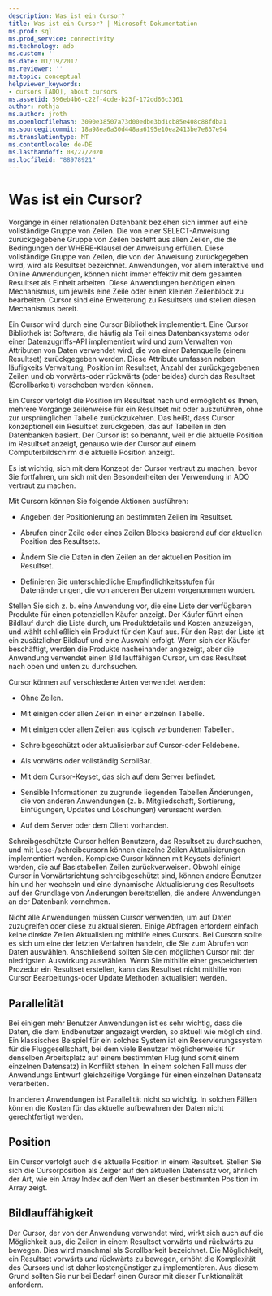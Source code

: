 ```yaml
---
description: Was ist ein Cursor?
title: Was ist ein Cursor? | Microsoft-Dokumentation
ms.prod: sql
ms.prod_service: connectivity
ms.technology: ado
ms.custom: ''
ms.date: 01/19/2017
ms.reviewer: ''
ms.topic: conceptual
helpviewer_keywords:
- cursors [ADO], about cursors
ms.assetid: 596eb4b6-c22f-4cde-b23f-172dd66c3161
author: rothja
ms.author: jroth
ms.openlocfilehash: 3090e38507a73d00edbe3bd1cb85e408c88fdba1
ms.sourcegitcommit: 18a98ea6a30d448aa6195e10ea2413be7e837e94
ms.translationtype: MT
ms.contentlocale: de-DE
ms.lasthandoff: 08/27/2020
ms.locfileid: "88978921"
---
```

# <a name="what-is-a-cursor"></a>Was ist ein Cursor?
Vorgänge in einer relationalen Datenbank beziehen sich immer auf eine vollständige Gruppe von Zeilen. Die von einer SELECT-Anweisung zurückgegebene Gruppe von Zeilen besteht aus allen Zeilen, die die Bedingungen der WHERE-Klausel der Anweisung erfüllen. Diese vollständige Gruppe von Zeilen, die von der Anweisung zurückgegeben wird, wird als Resultset bezeichnet. Anwendungen, vor allem interaktive und Online Anwendungen, können nicht immer effektiv mit dem gesamten Resultset als Einheit arbeiten. Diese Anwendungen benötigen einen Mechanismus, um jeweils eine Zeile oder einen kleinen Zeilenblock zu bearbeiten. Cursor sind eine Erweiterung zu Resultsets und stellen diesen Mechanismus bereit.  
  
 Ein Cursor wird durch eine Cursor Bibliothek implementiert. Eine Cursor Bibliothek ist Software, die häufig als Teil eines Datenbanksystems oder einer Datenzugriffs-API implementiert wird und zum Verwalten von Attributen von Daten verwendet wird, die von einer Datenquelle (einem Resultset) zurückgegeben werden. Diese Attribute umfassen neben läufigkeits Verwaltung, Position im Resultset, Anzahl der zurückgegebenen Zeilen und ob vorwärts-oder rückwärts (oder beides) durch das Resultset (Scrollbarkeit) verschoben werden können.  
  
 Ein Cursor verfolgt die Position im Resultset nach und ermöglicht es Ihnen, mehrere Vorgänge zeilenweise für ein Resultset mit oder auszuführen, ohne zur ursprünglichen Tabelle zurückzukehren. Das heißt, dass Cursor konzeptionell ein Resultset zurückgeben, das auf Tabellen in den Datenbanken basiert. Der Cursor ist so benannt, weil er die aktuelle Position im Resultset anzeigt, genauso wie der Cursor auf einem Computerbildschirm die aktuelle Position anzeigt.  
  
 Es ist wichtig, sich mit dem Konzept der Cursor vertraut zu machen, bevor Sie fortfahren, um sich mit den Besonderheiten der Verwendung in ADO vertraut zu machen.  
  
 Mit Cursorn können Sie folgende Aktionen ausführen:  
  
-   Angeben der Positionierung an bestimmten Zeilen im Resultset.  
  
-   Abrufen einer Zeile oder eines Zeilen Blocks basierend auf der aktuellen Position des Resultsets.  
  
-   Ändern Sie die Daten in den Zeilen an der aktuellen Position im Resultset.  
  
-   Definieren Sie unterschiedliche Empfindlichkeitsstufen für Datenänderungen, die von anderen Benutzern vorgenommen wurden.  
  
 Stellen Sie sich z. b. eine Anwendung vor, die eine Liste der verfügbaren Produkte für einen potenziellen Käufer anzeigt. Der Käufer führt einen Bildlauf durch die Liste durch, um Produktdetails und Kosten anzuzeigen, und wählt schließlich ein Produkt für den Kauf aus. Für den Rest der Liste ist ein zusätzlicher Bildlauf und eine Auswahl erfolgt. Wenn sich der Käufer beschäftigt, werden die Produkte nacheinander angezeigt, aber die Anwendung verwendet einen Bild lauffähigen Cursor, um das Resultset nach oben und unten zu durchsuchen.  
  
 Cursor können auf verschiedene Arten verwendet werden:  
  
-   Ohne Zeilen.  
  
-   Mit einigen oder allen Zeilen in einer einzelnen Tabelle.  
  
-   Mit einigen oder allen Zeilen aus logisch verbundenen Tabellen.  
  
-   Schreibgeschützt oder aktualisierbar auf Cursor-oder Feldebene.  
  
-   Als vorwärts oder vollständig ScrollBar.  
  
-   Mit dem Cursor-Keyset, das sich auf dem Server befindet.  
  
-   Sensible Informationen zu zugrunde liegenden Tabellen Änderungen, die von anderen Anwendungen (z. b. Mitgliedschaft, Sortierung, Einfügungen, Updates und Löschungen) verursacht werden.  
  
-   Auf dem Server oder dem Client vorhanden.  
  
 Schreibgeschützte Cursor helfen Benutzern, das Resultset zu durchsuchen, und mit Lese-/schreibcursorn können einzelne Zeilen Aktualisierungen implementiert werden. Komplexe Cursor können mit Keysets definiert werden, die auf Basistabellen Zeilen zurückverweisen. Obwohl einige Cursor in Vorwärtsrichtung schreibgeschützt sind, können andere Benutzer hin und her wechseln und eine dynamische Aktualisierung des Resultsets auf der Grundlage von Änderungen bereitstellen, die andere Anwendungen an der Datenbank vornehmen.  
  
 Nicht alle Anwendungen müssen Cursor verwenden, um auf Daten zuzugreifen oder diese zu aktualisieren. Einige Abfragen erfordern einfach keine direkte Zeilen Aktualisierung mithilfe eines Cursors. Bei Cursorn sollte es sich um eine der letzten Verfahren handeln, die Sie zum Abrufen von Daten auswählen. Anschließend sollten Sie den möglichen Cursor mit der niedrigsten Auswirkung auswählen. Wenn Sie mithilfe einer gespeicherten Prozedur ein Resultset erstellen, kann das Resultset nicht mithilfe von Cursor Bearbeitungs-oder Update Methoden aktualisiert werden.  
  
## <a name="concurrency"></a>Parallelität  
 Bei einigen mehr Benutzer Anwendungen ist es sehr wichtig, dass die Daten, die dem Endbenutzer angezeigt werden, so aktuell wie möglich sind. Ein klassisches Beispiel für ein solches System ist ein Reservierungssystem für die Fluggesellschaft, bei dem viele Benutzer möglicherweise für denselben Arbeitsplatz auf einem bestimmten Flug (und somit einem einzelnen Datensatz) in Konflikt stehen. In einem solchen Fall muss der Anwendungs Entwurf gleichzeitige Vorgänge für einen einzelnen Datensatz verarbeiten.  
  
 In anderen Anwendungen ist Parallelität nicht so wichtig. In solchen Fällen können die Kosten für das aktuelle aufbewahren der Daten nicht gerechtfertigt werden.  
  
## <a name="position"></a>Position  
 Ein Cursor verfolgt auch die aktuelle Position in einem Resultset. Stellen Sie sich die Cursorposition als Zeiger auf den aktuellen Datensatz vor, ähnlich der Art, wie ein Array Index auf den Wert an dieser bestimmten Position im Array zeigt.  
  
## <a name="scrollability"></a>Bildlauffähigkeit  
 Der Cursor, der von der Anwendung verwendet wird, wirkt sich auch auf die Möglichkeit aus, die Zeilen in einem Resultset vorwärts und rückwärts zu bewegen. Dies wird manchmal als Scrollbarkeit bezeichnet. Die Möglichkeit, ein Resultset vorwärts *und* rückwärts zu bewegen, erhöht die Komplexität des Cursors und ist daher kostengünstiger zu implementieren. Aus diesem Grund sollten Sie nur bei Bedarf einen Cursor mit dieser Funktionalität anfordern.
